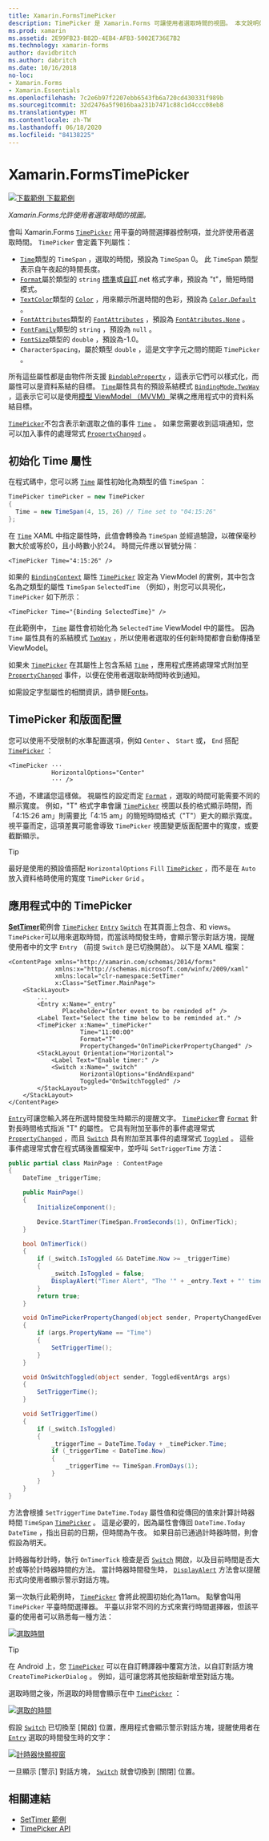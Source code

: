 ```yaml
---
title: Xamarin.FormsTimePicker
description: TimePicker 是 Xamarin.Forms 可讓使用者選取時間的視圖。 本文說明如何在應用程式中使用 TimePicker Xamarin.Forms 。
ms.prod: xamarin
ms.assetid: 2E99FB23-B82D-4EB4-AFB3-5002E736E7B2
ms.technology: xamarin-forms
author: davidbritch
ms.author: dabritch
ms.date: 10/16/2018
no-loc:
- Xamarin.Forms
- Xamarin.Essentials
ms.openlocfilehash: 7c2e6b97f2207ebb6543fb6a720cd430331f989b
ms.sourcegitcommit: 32d2476a5f9016baa231b7471c88c1d4ccc08eb8
ms.translationtype: MT
ms.contentlocale: zh-TW
ms.lasthandoff: 06/18/2020
ms.locfileid: "84138225"
---
```

# <a name="xamarinforms-timepicker"></a>Xamarin.FormsTimePicker

[![下載範例 ](~/media/shared/download.png) 下載範例](https://docs.microsoft.com/samples/xamarin/xamarin-forms-samples/userinterface-timepicker)

_Xamarin.Forms允許使用者選取時間的視圖。_

會叫 Xamarin.Forms [`TimePicker`](xref:Xamarin.Forms.TimePicker) 用平臺的時間選擇器控制項，並允許使用者選取時間。 `TimePicker` 會定義下列屬性：

- [`Time`](xref:Xamarin.Forms.TimePicker.Time)類型的 `TimeSpan` ，選取的時間，預設為 `TimeSpan` 0。 此 `TimeSpan` 類型表示自午夜起的時間長度。
- [`Format`](xref:Xamarin.Forms.TimePicker.Format)屬於類型的 `string` [標準](/dotnet/standard/base-types/standard-date-and-time-format-strings/)或[自訂](/dotnet/standard/base-types/custom-date-and-time-format-strings/).net 格式字串，預設為 "t"，簡短時間模式。
- [`TextColor`](xref:Xamarin.Forms.TimePicker.TextColor)類型的 [`Color`](xref:Xamarin.Forms.Color) ，用來顯示所選時間的色彩，預設為 [`Color.Default`](xref:Xamarin.Forms.Color.Default) 。
- [`FontAttributes`](xref:Xamarin.Forms.TimePicker.FontAttributes)類型的 [`FontAttributes`](xref:Xamarin.Forms.FontAttributes) ，預設為 [`FontAtributes.None`](xref:Xamarin.Forms.FontAttributes.None) 。
- [`FontFamily`](xref:Xamarin.Forms.TimePicker.FontFamily)類型的 `string` ，預設為 `null` 。
- [`FontSize`](xref:Xamarin.Forms.TimePicker.FontSize)類型的 `double` ，預設為-1.0。
- `CharacterSpacing`，屬於類型 `double` ，這是文字字元之間的間距 `TimePicker` 。

所有這些屬性都是由物件所支援 [`BindableProperty`](xref:Xamarin.Forms.BindableProperty) ，這表示它們可以樣式化，而屬性可以是資料系結的目標。 [`Time`](xref:Xamarin.Forms.TimePicker.Time)屬性具有的預設系結模式 [`BindingMode.TwoWay`](xref:Xamarin.Forms.BindingMode.TwoWay) ，這表示它可以是使用[模型 ViewModel （MVVM）](~/xamarin-forms/enterprise-application-patterns/mvvm.md)架構之應用程式中的資料系結目標。

[`TimePicker`](xref:Xamarin.Forms.TimePicker)不包含表示新選取之值的事件 [`Time`](xref:Xamarin.Forms.TimePicker.Time) 。 如果您需要收到這項通知，您可以加入事件的處理常式 [`PropertyChanged`](xref:Xamarin.Forms.BindableObject.PropertyChanged) 。

## <a name="initializing-the-time-property"></a>初始化 Time 屬性

在程式碼中，您可以將 [`Time`](xref:Xamarin.Forms.TimePicker.Time) 屬性初始化為類型的值 `TimeSpan` ：

```csharp
TimePicker timePicker = new TimePicker
{
  Time = new TimeSpan(4, 15, 26) // Time set to "04:15:26"
};
```

在 [`Time`](xref:Xamarin.Forms.TimePicker.Time) XAML 中指定屬性時，此值會轉換為 `TimeSpan` 並經過驗證，以確保毫秒數大於或等於0，且小時數小於24。 時間元件應以冒號分隔：

```xaml
<TimePicker Time="4:15:26" />
```

如果的 [`BindingContext`](xref:Xamarin.Forms.BindableObject.BindingContext) 屬性 [`TimePicker`](xref:Xamarin.Forms.TimePicker) 設定為 ViewModel 的實例，其中包含名為之類型的屬性 `TimeSpan` `SelectedTime` （例如），則您可以具現化， `TimePicker` 如下所示：

```xaml
<TimePicker Time="{Binding SelectedTime}" />
```

在此範例中， [`Time`](xref:Xamarin.Forms.TimePicker.Time) 屬性會初始化為 `SelectedTime` ViewModel 中的屬性。 因為 `Time` 屬性具有的系結模式 [`TwoWay`](xref:Xamarin.Forms.BindingMode.TwoWay) ，所以使用者選取的任何新時間都會自動傳播至 ViewModel。

如果未 [`TimePicker`](xref:Xamarin.Forms.TimePicker) 在其屬性上包含系結 [`Time`](xref:Xamarin.Forms.TimePicker.Time) ，應用程式應將處理常式附加至 [`PropertyChanged`](xref:Xamarin.Forms.BindableObject.PropertyChanged) 事件，以便在使用者選取新時間時收到通知。

如需設定字型屬性的相關資訊，請參閱[Fonts](~/xamarin-forms/user-interface/text/fonts.md)。

## <a name="timepicker-and-layout"></a>TimePicker 和版面配置

您可以使用不受限制的水準配置選項，例如 `Center` 、 `Start` 或， `End` 搭配 [`TimePicker`](xref:Xamarin.Forms.TimePicker) ：

```xaml
<TimePicker ···
            HorizontalOptions="Center"
            ··· />
```

不過，不建議您這樣做。 視屬性的設定而定 [`Format`](xref:Xamarin.Forms.TimePicker.Format) ，選取的時間可能需要不同的顯示寬度。 例如，"T" 格式字串會讓 [`TimePicker`](xref:Xamarin.Forms.TimePicker) 視圖以長的格式顯示時間，而「4:15:26 am」則需要比「4:15 am」的簡短時間格式（"T"）更大的顯示寬度。 視平臺而定，這項差異可能會導致 `TimePicker` 視圖變更版面配置中的寬度，或要截斷顯示。

> [!TIP]
> 最好是使用的預設值搭配 `HorizontalOptions` `Fill` [`TimePicker`](xref:Xamarin.Forms.TimePicker) ，而不是在 `Auto` 放入資料格時使用的寬度 `TimePicker` `Grid` 。

## <a name="timepicker-in-an-application"></a>應用程式中的 TimePicker

[**SetTimer**](https://docs.microsoft.com/samples/xamarin/xamarin-forms-samples/userinterface-timepicker)範例會 [`TimePicker`](xref:Xamarin.Forms.TimePicker) [`Entry`](xref:Xamarin.Forms.Entry) [`Switch`](xref:Xamarin.Forms.Switch) 在其頁面上包含、和 views。 `TimePicker`可以用來選取時間，而當該時間發生時，會顯示警示對話方塊，提醒使用者中的文字 `Entry` （前提 `Switch` 是已切換開啟）。 以下是 XAML 檔案：

```xaml
<ContentPage xmlns="http://xamarin.com/schemas/2014/forms"
             xmlns:x="http://schemas.microsoft.com/winfx/2009/xaml"
             xmlns:local="clr-namespace:SetTimer"
             x:Class="SetTimer.MainPage">
    <StackLayout>
        ...
        <Entry x:Name="_entry"
               Placeholder="Enter event to be reminded of" />
        <Label Text="Select the time below to be reminded at." />
        <TimePicker x:Name="_timePicker"
                    Time="11:00:00"
                    Format="T"
                    PropertyChanged="OnTimePickerPropertyChanged" />
        <StackLayout Orientation="Horizontal">
            <Label Text="Enable timer:" />
            <Switch x:Name="_switch"
                    HorizontalOptions="EndAndExpand"
                    Toggled="OnSwitchToggled" />
        </StackLayout>
    </StackLayout>
</ContentPage>
```

[`Entry`](xref:Xamarin.Forms.Entry)可讓您輸入將在所選時間發生時顯示的提醒文字。 [`TimePicker`](xref:Xamarin.Forms.TimePicker)會 [`Format`](xref:Xamarin.Forms.TimePicker.Format) 針對長時間格式指派 "T" 的屬性。 它具有附加至事件的事件處理常式 [`PropertyChanged`](xref:Xamarin.Forms.BindableObject.PropertyChanged) ，而且 [`Switch`](xref:Xamarin.Forms.Switch) 具有附加至其事件的處理常式 [`Toggled`](xref:Xamarin.Forms.Switch.Toggled) 。 這些事件處理常式會在程式碼後置檔案中，並呼叫 `SetTriggerTime` 方法：

```csharp
public partial class MainPage : ContentPage
{
    DateTime _triggerTime;

    public MainPage()
    {
        InitializeComponent();

        Device.StartTimer(TimeSpan.FromSeconds(1), OnTimerTick);
    }

    bool OnTimerTick()
    {
        if (_switch.IsToggled && DateTime.Now >= _triggerTime)
        {
            _switch.IsToggled = false;
            DisplayAlert("Timer Alert", "The '" + _entry.Text + "' timer has elapsed", "OK");
        }
        return true;
    }

    void OnTimePickerPropertyChanged(object sender, PropertyChangedEventArgs args)
    {
        if (args.PropertyName == "Time")
        {
            SetTriggerTime();
        }
    }

    void OnSwitchToggled(object sender, ToggledEventArgs args)
    {
        SetTriggerTime();
    }

    void SetTriggerTime()
    {
        if (_switch.IsToggled)
        {
            _triggerTime = DateTime.Today + _timePicker.Time;
            if (_triggerTime < DateTime.Now)
            {
                _triggerTime += TimeSpan.FromDays(1);
            }
        }
    }
}
```

方法會根據 `SetTriggerTime` `DateTime.Today` 屬性值和從傳回的值來計算計時器時間 `TimeSpan` [`TimePicker`](xref:Xamarin.Forms.TimePicker) 。 這是必要的，因為屬性會傳回 `DateTime.Today` `DateTime` ，指出目前的日期，但時間為午夜。 如果目前已通過計時器時間，則會假設為明天。

計時器每秒計時，執行 `OnTimerTick` 檢查是否 [`Switch`](xref:Xamarin.Forms.Switch) 開啟，以及目前時間是否大於或等於計時器時間的方法。 當計時器時間發生時， [`DisplayAlert`](xref:Xamarin.Forms.Page.DisplayAlert*) 方法會以提醒形式向使用者顯示警示對話方塊。

第一次執行此範例時， [`TimePicker`](xref:Xamarin.Forms.TimePicker) 會將此視圖初始化為11am。 點擊會叫用 `TimePicker` 平臺時間選擇器。 平臺以非常不同的方式來實行時間選擇器，但該平臺的使用者可以熟悉每一種方法：

[![選取時間](timepicker-images/timepicker-open.png "選取時間")](timepicker-images/timepicker-open-large.png#lightbox "選取時間")

> [!TIP]
> 在 Android 上，您 [`TimePicker`](xref:Xamarin.Forms.TimePicker) 可以在自訂轉譯器中覆寫方法，以自訂對話方塊 `CreateTimePickerDialog` 。 例如，這可讓您將其他按鈕新增至對話方塊。

選取時間之後，所選取的時間會顯示在中 [`TimePicker`](xref:Xamarin.Forms.TimePicker) ：

[![選取的時間](timepicker-images/timepicker-selected.png "選取的時間")](timepicker-images/timepicker-selected-large.png#lightbox "選取的時間")

假設 [`Switch`](xref:Xamarin.Forms.Switch) 已切換至 [開啟] 位置，應用程式會顯示警示對話方塊，提醒使用者在 [`Entry`](xref:Xamarin.Forms.Entry) 選取的時間發生時的文字：

[![計時器快顯視窗](timepicker-images/timer-test.png "計時器快顯視窗")](timepicker-images/timer-test-large.png#lightbox "計時器快顯視窗")

一旦顯示 [警示] 對話方塊， [`Switch`](xref:Xamarin.Forms.Switch) 就會切換到 [關閉] 位置。

## <a name="related-links"></a>相關連結

- [SetTimer 範例](https://docs.microsoft.com/samples/xamarin/xamarin-forms-samples/userinterface-timepicker)
- [TimePicker API](xref:Xamarin.Forms.TimePicker)
